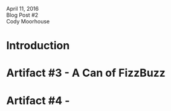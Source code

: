 April 11, 2016 <br>
Blog Post #2 <br>
Cody Moorhouse <br>


Introduction
============


Artifact #3 - A Can of FizzBuzz
===============================


Artifact #4 - 
===============================
